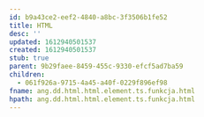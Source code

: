 ```yaml
---
id: b9a43ce2-eef2-4840-a8bc-3f3506b1fe52
title: HTML
desc: ''
updated: 1612940501537
created: 1612940501537
stub: true
parent: 9b29faee-8459-455c-9330-efcf5ad7ba59
children:
  - 061f926a-9715-4a45-a40f-0229f896ef98
fname: ang.dd.html.html.element.ts.funkcja.html
hpath: ang.dd.html.html.element.ts.funkcja.html
---
```



